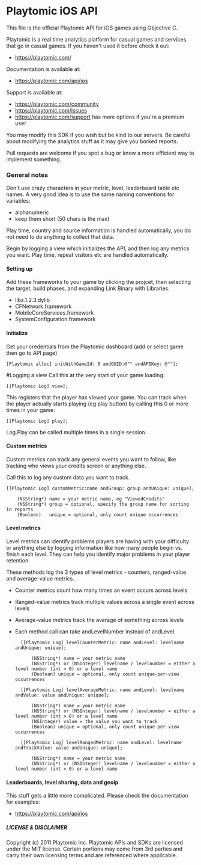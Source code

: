 # Playtomic iOS API

This file is the official Playtomic API for iOS games using Objective C. 

Playtomic is a real time analytics platform for casual games and services 
that go in casual games.  If you haven't used it before check it out:

- https://playtomic.com/

Documentation is available at:

- https://playtomic.com/api/ios

Support is available at:
	
- https://playtomic.com/community
- https://playtomic.com/issues
- https://playtomic.com/support has more options if you're a premium user
	
	
You may modify this SDK if you wish but be kind to our servers.  Be
careful about modifying the analytics stuff as it may give you 
borked reports.

Pull requests are welcome if you spot a bug or know a more efficient
way to implement something.

### General notes
Don't use crazy characters in your metric, level, leaderboard table etc 
names.  A very good idea is to use the same naming conventions for variables:

- alphanumeric
- keep them short (50 chars is the max)

Play time, country and source information is handled automatically, you do not 
need to do anything to collect that data.

Begin by logging a view which initializes the API, and then log any metrics you 
want.  Play time, repeat visitors etc are handled automatically.

#### Setting up
Add these frameworks to your game by clicking the projcet, then selecting 
the target, build phases, and expanding Link Binary with Libraries.

- libz.1.2.3.dylib
- CFNetwork.framework
- MobileCoreServices.framework
- SystemConfiguration.framework

#### Initialize
Get your credentials from the Playtomic dashboard (add or select game then go to API page)

	[Playtomic alloc] initWithGameId: 0 andGUID:@"" andAPIKey: @""]; 

#Logging a view
Call this at the very start of your game loading:

	[[Playtomic Log] view];

This registers that the player has viewed your game.  You can track when 
the player actually starts playing (eg play button) by calling this 0 or 
more times in your game:

	[[Playtomic Log] play];
	
Log.Play can be called multiple times in a single session.

#### Custom metrics
Custom metrics can track any general events you want to follow, like 
tracking who views your credits screen or anything else.

Call this to log any custom data you want to track.

	[[Playtomic Log] customMetric:name andGroup: group andUnique: unique];
	
		(NSString*)	name = your metric name, eg "ViewedCredits"
		(NSString*)	group = optional, specify the group name for sorting in reports
		(Boolean)	unique = optional, only count unique occurrences 

#### Level metrics
Level metrics can identify problems players are having with your difficulty 
or anything else by logging information like how many people begin vs. finish
each level.  They can help you identify major problems in your player retention.

These methods log the 3 types of level metrics - counters, ranged-value 
and average-value metrics.

- Counter metrics count how many times an event occurs across levels
- Ranged-value metrics track multiple values across a single event across levels
- Average-value metrics track the average of something across levels
- Each method call can take andLevelNumber instead of andLevel

        [[Playtomic Log] levelCounterMetric: name andLevel: levelname andUnique: unique];
        
            (NSString*) name = your metric name
            (NSString*) or (NSInteger) levelname / levelnumber = either a level number (int > 0) or a level name
            (Boolean) unique = optional, only count unique-per-view occurrences

        [[Playtomic Log] levelAverageMetric: name andLevel: levelname andValue: value andUnique: unique];
        
            (NSString*) name = your metric name
            (NSString*) or (NSInteger) levelname / levelnumber = either a level number (int > 0) or a level name
            (NSInteger) value = the value you want to track
            (Boolean) unique = optional, only count unique-per-view occurrences 

        [[Playtomic Log] levelRangedMetric: name andLevel: levelname andTrackValue: value andUnique: unique];
        
            (NSString*) name = your metric name
            (NSString*) or (NSInteger) levelname / levelnumber = either a level number (int > 0) or a level name

#### Leaderboards, level sharing, data and geoip 
This stuff gets a little more complicated.  Please check the documentation 
for examples:

- https://playtomic.com/api/ios
	
##### LICENSE & DISCLAIMER
Copyright (c) 2011 Playtomic Inc.  Playtomic APIs and SDKs are licensed 
under the MIT license.  Certain portions may come from 3rd parties and 
carry their own licensing terms and are referenced where applicable.